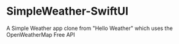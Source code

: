 # SimpleWeather-SwiftUI
A Simple Weather app clone from "Hello Weather" which uses the OpenWeatherMap Free API
